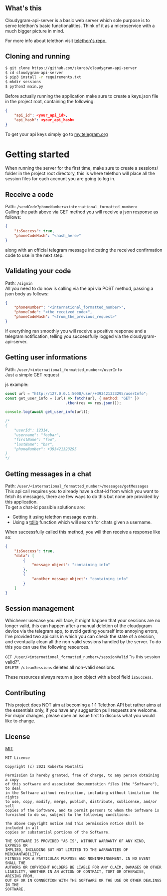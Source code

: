 ## What's this
Cloudygram-api-server is a basic web server which sole purpose is to serve telethon's basic functionalities.
Think of it as a microservice with a much bigger picture in mind.

For more info about telethon visit [telethon's repo.](https://github.com/LonamiWebs/Telethon)

## Cloning and running
```bash
$ git clone https://github.com/skurob/cloudygram-api-server
$ cd cloudygram-api-server
$ pip3 install -r requirements.txt
$ mkdir sessions
$ python3 main.py
```

Before actually running the application make sure to create a keys.json file in the project root, containing the following:
```json
{
    "api_id": <your_api_id>,
    "api_hash": <your_api_hash>
}
```
To get your api keys simply go to [my.telegram.org](https://my.telegram.org/auth?to=apps)

# Getting started
When running the server for the first time, make sure to create a sessions/ folder in the project root directory, this is where telethon will place all the session files for each account you are going to log in.

## Receive a code
Path: `/sendCode?phoneNumber=<international_formatted_number>`\
Calling the path above via GET method you will receive a json response as follows:
```json
{
    "isSuccess": true,
    "phoneCodeHash": "<hash_here>"
}
```
along with an official telegram message indicating the received confirmation code to use in the next step.

## Validating your code
Path: `/signin`\
All you need to do now is calling via the api via POST method, passing a json body as follows:
```json
{
    "phoneNumber": "<international_formatted_number>",
    "phoneCode": "<the_received_code>",
    "phoneCodeHash": "<from_the_previous_request>"
}
```
If everything ran smoothly you will receive a positive response and a telegram notification, telling you successfully logged via the cloudygram-api-server.

## Getting user informations
Path: `/user/<international_formatted_number>/userInfo`\
Just a simple GET request

js example:
```js
const url = "http://127.0.0.1:5000/user/+393421323295/userInfo";
const get_user_info = (url) => fetch(url, { method: "GET" })
                           .then(res => res.json());

console.log(await get_user_info(url));

/*
{
    "userId": 12314,
    "username": "foobar",
    "firstName": "foo",
    "lastName": "bar",
    "phoneNumber": +393421323295
}
*/
```
## Getting messages in a chat
Path: `/user/<international_formatted_number>/messages/getMessages`\
This api call requires you to already have a chat-id from which you want to fetch its messages, there are few ways to do this but none are provided by this application.\
To get a chat-id possible solutions are:

- Getting it using telethon message events.
- Using a [tdlib](https://core.telegram.org/tdlib/docs/classtd_1_1td__api_1_1search_public_chats.html) function which will search for chats given a username.

When successfully called this method, you will then receive a response like so:
```json
{
    "isSuccess": true,
    "data": [
        {
            "message object": "containing info"
        },
        {
            "another message object": "containing info"
        }
    ]
}
```

## Session management
Whichever usecase you will face, it might happen that your sessions are no longer valid, this can
happen after a manual deletion of the cloudygram device via the telegram app, to avoid getting
yourself into annoying errors, I've provided two api calls in which you can check the
state of a session, and eventually clean all the non-valid sessions handled by the server.
To do this you can use the following resources.

`GET /user/<international_formatted_number>/sessionValid` "is this session valid?".\
`DELETE /cleanSessions` deletes all non-valid sessions.

These resources always return a json object with a bool field `isSuccess`.

## Contributing
This project does NOT aim at becoming a 1:1 Telethon API but rather aims at the essentials only, if you have any suggestion
pull requests are welcome.
For major changes, please open an issue first to discuss what you would like to change.

## License
[MIT](https://choosealicense.com/licenses/mit/)

```
MIT License

Copyright (c) 2021 Roberto Montalti

Permission is hereby granted, free of charge, to any person obtaining a copy
of this software and associated documentation files (the "Software"), to deal
in the Software without restriction, including without limitation the rights
to use, copy, modify, merge, publish, distribute, sublicense, and/or sell
copies of the Software, and to permit persons to whom the Software is
furnished to do so, subject to the following conditions:

The above copyright notice and this permission notice shall be included in all
copies or substantial portions of the Software.

THE SOFTWARE IS PROVIDED "AS IS", WITHOUT WARRANTY OF ANY KIND, EXPRESS OR
IMPLIED, INCLUDING BUT NOT LIMITED TO THE WARRANTIES OF MERCHANTABILITY,
FITNESS FOR A PARTICULAR PURPOSE AND NONINFRINGEMENT. IN NO EVENT SHALL THE
AUTHORS OR COPYRIGHT HOLDERS BE LIABLE FOR ANY CLAIM, DAMAGES OR OTHER
LIABILITY, WHETHER IN AN ACTION OF CONTRACT, TORT OR OTHERWISE, ARISING FROM,
OUT OF OR IN CONNECTION WITH THE SOFTWARE OR THE USE OR OTHER DEALINGS IN THE
SOFTWARE.
```
